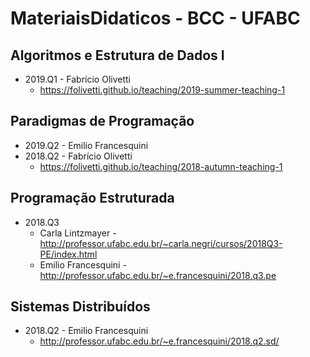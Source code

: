 # MateriaisDidaticos - BCC - UFABC

## Algoritmos e Estrutura de Dados I
  - 2019.Q1 - Fabrício Olivetti
    - https://folivetti.github.io/teaching/2019-summer-teaching-1


## Paradigmas de Programação
  - 2019.Q2 - Emilio Francesquini
  - 2018.Q2 - Fabrício Olivetti
    - https://folivetti.github.io/teaching/2018-autumn-teaching-1


## Programação Estruturada
  - 2018.Q3
      - Carla Lintzmayer - http://professor.ufabc.edu.br/~carla.negri/cursos/2018Q3-PE/index.html
      - Emilio Francesquini - http://professor.ufabc.edu.br/~e.francesquini/2018.q3.pe


## Sistemas Distribuídos
  - 2018.Q2 - Emilio Francesquini
      - http://professor.ufabc.edu.br/~e.francesquini/2018.q2.sd/
